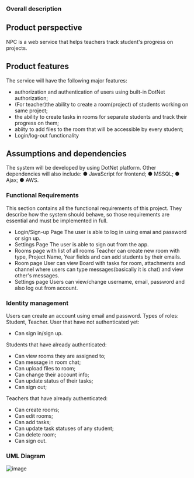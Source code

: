 ### Overall description
## Product perspective
NPC is a web service that helps teachers track student's progress on projects.
## Product features
The service will have the following major features:
- authorization and authentication of users using built-in DotNet authorization;
- (For teacher)the ability to create a room(project) of students working on same project;
- the ability to create tasks in rooms for separate students and track their progress on them;
- abiity to add files to the room that will be accessible by every student;
- Login/log-out functionality

## Assumptions and dependencies
The system will be developed by using DotNet platform. Other dependencies will also
include:
● JavaScript for frontend;
● MSSQL;
● Ajax;
● AWS.
### Functional Requirements
This section contains all the functional requirements of this project. They describe how the
system should behave, so those requirements are essential and must be implemented in full.
- Login/Sign-up Page
The user is able to log in using emai and password or sign up.
- Settings Page
The user is able to sign out from the app.
- Rooms page with list of all rooms
Teacher can create new room with type, Project Name, Year fields and can add students by their emails.
- Room page
User can view Board with tasks for room, attachments and channel where users can type messages(basically it is chat) and view other's messages.
- Settings page
Users can view/change username, email, password and also log out from account. 
### Identity management
Users can create an account using email and password.
Types of roles: Student, Teacher.
User that have not authenticated yet:
- Can sign in/sign up.

Students that have already authenticated:
- Can view rooms they are assigned to;
- Can message in room chat;
- Can upload files to room;
- Can change their account info;
- Can update status of their tasks;
- Can sign out;

Teachers that have already authenticated:
- Can create rooms;
- Can edit rooms;
- Can add tasks;
- Can update task statuses of any student; 
- Can delete room;
- Can sign out.
### UML Diagram
![image](https://user-images.githubusercontent.com/58877099/212495042-e38b64b3-a3a1-4d1c-8c13-0995ce3c3c33.png)
